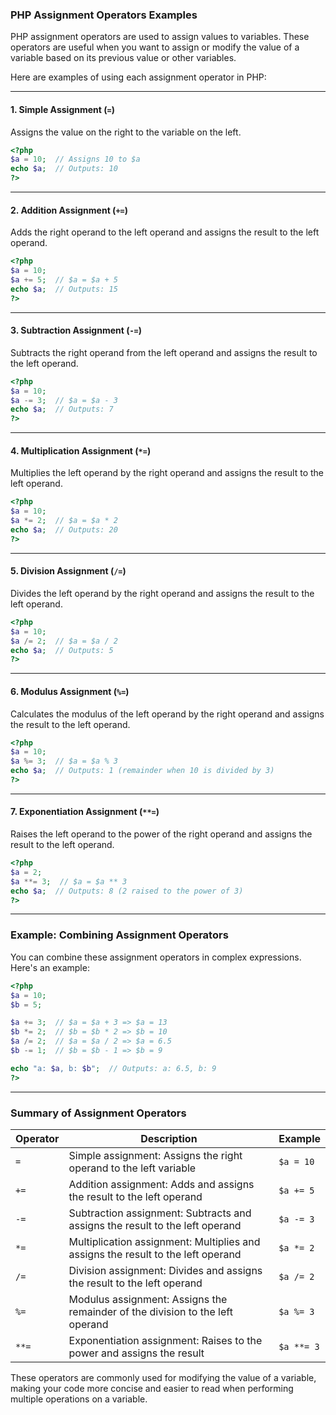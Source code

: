 ### PHP Assignment Operators Examples

PHP assignment operators are used to assign values to variables. These operators are useful when you want to assign or modify the value of a variable based on its previous value or other variables.

Here are examples of using each assignment operator in PHP:

---

#### 1. **Simple Assignment (`=`)**

Assigns the value on the right to the variable on the left.

```php
<?php
$a = 10;  // Assigns 10 to $a
echo $a;  // Outputs: 10
?>
```

---

#### 2. **Addition Assignment (`+=`)**

Adds the right operand to the left operand and assigns the result to the left operand.

```php
<?php
$a = 10;
$a += 5;  // $a = $a + 5
echo $a;  // Outputs: 15
?>
```

---

#### 3. **Subtraction Assignment (`-=`)**

Subtracts the right operand from the left operand and assigns the result to the left operand.

```php
<?php
$a = 10;
$a -= 3;  // $a = $a - 3
echo $a;  // Outputs: 7
?>
```

---

#### 4. **Multiplication Assignment (`*=`)**

Multiplies the left operand by the right operand and assigns the result to the left operand.

```php
<?php
$a = 10;
$a *= 2;  // $a = $a * 2
echo $a;  // Outputs: 20
?>
```

---

#### 5. **Division Assignment (`/=`)**

Divides the left operand by the right operand and assigns the result to the left operand.

```php
<?php
$a = 10;
$a /= 2;  // $a = $a / 2
echo $a;  // Outputs: 5
?>
```

---

#### 6. **Modulus Assignment (`%=`)**

Calculates the modulus of the left operand by the right operand and assigns the result to the left operand.

```php
<?php
$a = 10;
$a %= 3;  // $a = $a % 3
echo $a;  // Outputs: 1 (remainder when 10 is divided by 3)
?>
```

---

#### 7. **Exponentiation Assignment (`**=`)**

Raises the left operand to the power of the right operand and assigns the result to the left operand.

```php
<?php
$a = 2;
$a **= 3;  // $a = $a ** 3
echo $a;  // Outputs: 8 (2 raised to the power of 3)
?>
```

---

### Example: Combining Assignment Operators

You can combine these assignment operators in complex expressions. Here's an example:

```php
<?php
$a = 10;
$b = 5;

$a += 3;  // $a = $a + 3 => $a = 13
$b *= 2;  // $b = $b * 2 => $b = 10
$a /= 2;  // $a = $a / 2 => $a = 6.5
$b -= 1;  // $b = $b - 1 => $b = 9

echo "a: $a, b: $b";  // Outputs: a: 6.5, b: 9
?>
```

---

### Summary of Assignment Operators

| Operator | Description                                             | Example           |
|----------|---------------------------------------------------------|-------------------|
| `=`      | Simple assignment: Assigns the right operand to the left variable | `$a = 10`         |
| `+=`     | Addition assignment: Adds and assigns the result to the left operand | `$a += 5`         |
| `-=`     | Subtraction assignment: Subtracts and assigns the result to the left operand | `$a -= 3`         |
| `*=`     | Multiplication assignment: Multiplies and assigns the result to the left operand | `$a *= 2`         |
| `/=`     | Division assignment: Divides and assigns the result to the left operand | `$a /= 2`         |
| `%=`     | Modulus assignment: Assigns the remainder of the division to the left operand | `$a %= 3`         |
| `**=`    | Exponentiation assignment: Raises to the power and assigns the result | `$a **= 3`        |

These operators are commonly used for modifying the value of a variable, making your code more concise and easier to read when performing multiple operations on a variable.
